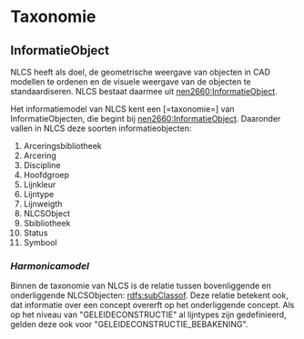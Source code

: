 # Taxonomie

## InformatieObject

NLCS heeft als doel, de geometrische weergave van objecten in CAD modellen te ordenen en de visuele weergave van de objecten te standaardiseren. NLCS bestaat daarmee uit [nen2660:InformatieObject](https://w3id.org/nen2660/def#InformationObject).

Het informatiemodel van NLCS kent een [=taxonomie=] van InformatieObjecten, die begint bij [nen2660:InformatieObject](https://w3id.org/nen2660/def#InformationObject). Daaronder vallen in NLCS deze soorten informatieobjecten:

1. Arceringsbibliotheek
2. Arcering
3. Discipline
4. Hoofdgroep
6. Lijnkleur
7. Lijntype
8. Lijnweigth
9. NLCSObject
10. Sbibliotheek
11. Status
12. Symbool


### <dfn>Harmonicamodel</dfn>

Binnen de taxonomie van NLCS is de relatie tussen bovenliggende en onderliggende NLCSObjecten: [rdfs:subClassof](https://www.w3.org/2000/01/rdf-schema#subClassOf). Deze relatie betekent ook, dat informatie over een concept overerft op het onderliggende concept. Als op het niveau van "GELEIDECONSTRUCTIE" al lijntypes zijn gedefinieerd, gelden deze ook voor "GELEIDECONSTRUCTIE_BEBAKENING".


